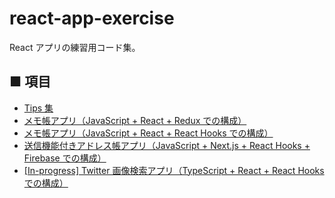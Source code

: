 # react-app-exercise

React アプリの練習用コード集。


## ■ 項目

- [Tips 集](https://github.com/Yagami360/MachineLearning_Tips/#React)
- [メモ帳アプリ（JavaScript + React + Redux での構成）](https://github.com/Yagami360/MachineLearning_Tips/tree/master/front_end/web_app/30)
- [メモ帳アプリ（JavaScript + React + React Hooks での構成）](https://github.com/Yagami360/MachineLearning_Tips/tree/master/front_end/web_app/40)
- [送信機能付きアドレス帳アプリ（JavaScript + Next.js + React Hooks + Firebase での構成）](https://github.com/Yagami360/MachineLearning_Tips/tree/master/front_end/web_app/41)
- [[In-progress] Twitter 画像検索アプリ（TypeScript + React + React Hooks での構成）](https://github.com/Yagami360/react-app-exercise/tree/master/image-serch-app)
